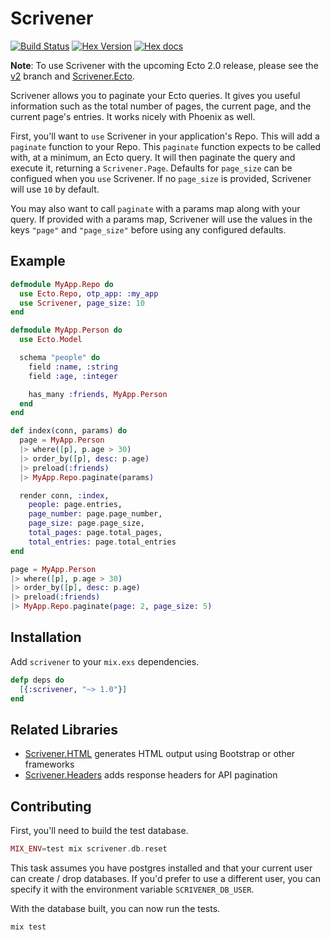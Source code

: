 # Scrivener

[![Build Status](https://travis-ci.org/drewolson/scrivener.svg)](https://travis-ci.org/drewolson/scrivener) [![Hex Version](http://img.shields.io/hexpm/v/scrivener.svg?style=flat)](https://hex.pm/packages/scrivener) [![Hex docs](http://img.shields.io/badge/hex.pm-docs-green.svg?style=flat)](https://hexdocs.pm/scrivener)

**Note**: To use Scrivener with the upcoming Ecto 2.0 release, please see the [v2](https://github.com/drewolson/scrivener/tree/v2) branch and [Scrivener.Ecto](https://github.com/drewolson/scrivener_ecto).

Scrivener allows you to paginate your Ecto queries. It gives you useful information such as the total number of pages, the current page, and the current page's entries. It works nicely with Phoenix as well.

First, you'll want to `use` Scrivener in your application's Repo. This will add a `paginate` function to your Repo. This `paginate` function expects to be called with, at a minimum, an Ecto query. It will then paginate the query and execute it, returning a `Scrivener.Page`. Defaults for `page_size` can be configued when you `use` Scrivener. If no `page_size` is provided, Scrivener will use `10` by default.

You may also want to call `paginate` with a params map along with your query. If provided with a params map, Scrivener will use the values in the keys `"page"` and `"page_size"` before using any configured defaults.

## Example

```elixir
defmodule MyApp.Repo do
  use Ecto.Repo, otp_app: :my_app
  use Scrivener, page_size: 10
end
```

```elixir
defmodule MyApp.Person do
  use Ecto.Model

  schema "people" do
    field :name, :string
    field :age, :integer

    has_many :friends, MyApp.Person
  end
end
```

```elixir
def index(conn, params) do
  page = MyApp.Person
  |> where([p], p.age > 30)
  |> order_by([p], desc: p.age)
  |> preload(:friends)
  |> MyApp.Repo.paginate(params)

  render conn, :index,
    people: page.entries,
    page_number: page.page_number,
    page_size: page.page_size,
    total_pages: page.total_pages,
    total_entries: page.total_entries
end
```

```elixir
page = MyApp.Person
|> where([p], p.age > 30)
|> order_by([p], desc: p.age)
|> preload(:friends)
|> MyApp.Repo.paginate(page: 2, page_size: 5)
```

## Installation

Add `scrivener` to your `mix.exs` dependencies.

```elixir
defp deps do
  [{:scrivener, "~> 1.0"}]
end
```

## Related Libraries

* [Scrivener.HTML](https://github.com/mgwidmann/scrivener_html) generates HTML output using Bootstrap or other frameworks
* [Scrivener.Headers](https://github.com/doomspork/scrivener_headers) adds response headers for API pagination

## Contributing

First, you'll need to build the test database.

```elixir
MIX_ENV=test mix scrivener.db.reset
```

This task assumes you have postgres installed and that your current user can create / drop databases. If you'd prefer to use a different user, you can specify it with the environment variable `SCRIVENER_DB_USER`.

With the database built, you can now run the tests.

```elixir
mix test
```
